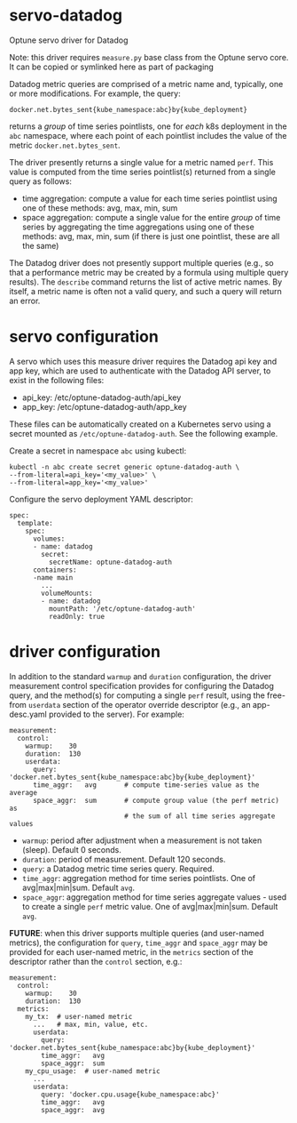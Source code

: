 # servo-datadog
Optune servo driver for Datadog

Note: this driver requires `measure.py` base class from the Optune servo core. It can be copied or symlinked here as part of packaging

Datadog metric queries are comprised of a metric name and, typically, one or more modifications.  For example, the query:
```
docker.net.bytes_sent{kube_namespace:abc}by{kube_deployment}
```
returns a *group* of time series pointlists, one for *each* k8s deployment in the `abc` namespace, where each point of each pointlist includes the value of the metric `docker.net.bytes_sent`.  

The driver presently returns a single value for a metric named `perf`.  This value is computed from the time series pointlist(s) returned from a single query as follows:

* time aggregation:  compute a value for each time series pointlist using one of these methods:  avg, max, min, sum
* space aggregation:  compute a single value for the entire *group* of time series by aggregating the time aggregations using one of these methods:  avg, max, min, sum (if there is just one pointlist, these are all the same)

The Datadog driver does not presently support multiple queries (e.g., so that a performance metric may be created by a formula using multiple query results).  The `describe` command returns the list of active metric names.  By itself, a metric name is often not a valid query, and such a query will return an error.

# servo configuration

A servo which uses this measure driver requires the Datadog api key and app key, which are used to authenticate with the Datadog API server, to exist in the following files:

* api_key:  /etc/optune-datadog-auth/api_key
* app_key:  /etc/optune-datadog-auth/app_key

These files can be automatically created on a Kubernetes servo using a secret mounted as `/etc/optune-datadog-auth`.  See the following example.

Create a secret in namespace `abc` using kubectl:
```
kubectl -n abc create secret generic optune-datadog-auth \
--from-literal=api_key='<my_value>' \
--from-literal=app_key='<my_value>'
```

Configure the servo deployment YAML descriptor:
```
spec:
  template:
    spec:
      volumes:
      - name: datadog
        secret:
          secretName: optune-datadog-auth   
      containers:
      -name main
        ...
        volumeMounts:
        - name: datadog
          mountPath: '/etc/optune-datadog-auth'
          readOnly: true               
```

# driver configuration

In addition to the standard `warmup` and `duration` configuration, the driver measurement control specification provides for configuring the Datadog query, and the method(s) for computing a single `perf` result, using the free-from `userdata` section of the operator override descriptor (e.g., an app-desc.yaml provided to the server).  For example:

```
measurement:
  control:
    warmup:    30
    duration:  130
    userdata:
      query:  'docker.net.bytes_sent{kube_namespace:abc}by{kube_deployment}'
      time_aggr:   avg       # compute time-series value as the average
      space_aggr:  sum       # compute group value (the perf metric) as
                             # the sum of all time series aggregate values
```

* `warmup`:  period after adjustment when a measurement is not taken (sleep).  Default 0 seconds.
* `duration`:  period of measurement.  Default 120 seconds.
* `query`: a Datadog metric time series query.  Required. 
* `time_aggr`:  aggregation method for time series pointlists.  One of avg|max|min|sum.  Default `avg`.
* `space_aggr`:  aggregation method for time series aggregate values - used to create a single `perf` metric value.  One of avg|max|min|sum.  Default `avg`.

__FUTURE__:  when this driver supports multiple queries (and user-named metrics), the configuration for `query`, `time_aggr` and `space_aggr` may be provided for each user-named metric, in the `metrics` section of the descriptor rather than the `control` section, e.g.:

```
measurement:
  control:
    warmup:    30
    duration:  130
  metrics:
    my_tx:  # user-named metric
      ...   # max, min, value, etc.
      userdata:
        query: 'docker.net.bytes_sent{kube_namespace:abc}by{kube_deployment}'
        time_aggr:   avg
        space_aggr:  sum
    my_cpu_usage:  # user-named metric
      ...
      userdata:
        query: 'docker.cpu.usage{kube_namespace:abc}'
        time_aggr:   avg
        space_aggr:  avg
```
